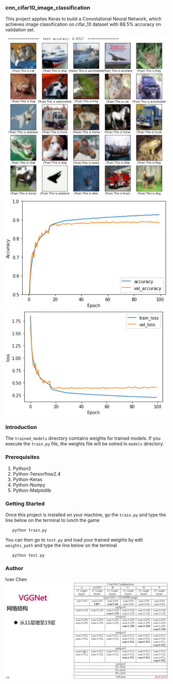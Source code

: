 ### cnn_cifar10_image_classification ###
This project applies Keras to build a Convolutional Neural Network, which achieves image classification on cifar_10 dataset with 88.5% accuracy on validation set.

![Image](screen_shots/example.jpg)
![Image](screen_shots/accuracy.jpg)
![Image](screen_shots/loss.jpg)

### Introduction ###
The ```trained_models``` directory comtains weights for trained models.
If you execute the ```train.py``` file, the weights file will be sotred in ```models``` directory.
### Prerequisites ###
1. Python3
2. Python-Tensorflow2.4
3. Python-Keras
4. Python-Numpy
5. Python-Matplotlib
### Getting Started ###
Once this project is installed on your machine, go the ```train.py``` and type the line below on the terminal to lunch the game

       python train.py 
You can then go to ```test.py``` and load your trained weights by edit ```weights_path``` and type the line below on the terminal

       python test.py
### Author ###
Ivan Chen
![Image](screen_shots/vggnet.jpg)
